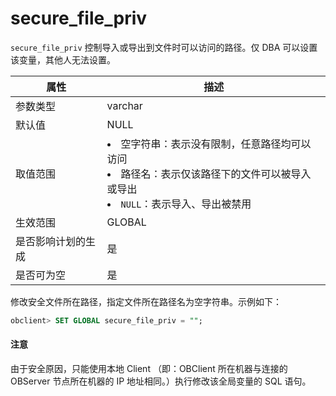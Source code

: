 # secure_file_priv

`secure_file_priv` 控制导入或导出到文件时可以访问的路径。仅 DBA 可以设置该变量，其他人无法设置。

|  **属性**   | **描述**  |
|-----------|---------|
| 参数类型      | varchar |
| 默认值       | NULL    |
| 取值范围      | <li>空字符串：表示没有限制，任意路径均可以访问<li>路径名：表示仅该路径下的文件可以被导入或导出<li> `NULL`：表示导入、导出被禁用     |
| 生效范围      | GLOBAL  |
| 是否影响计划的生成 | 是       |
| 是否可为空     | 是       |

修改安全文件所在路径，指定文件所在路径名为空字符串。示例如下：

```sql
obclient> SET GLOBAL secure_file_priv = "";
```

  <main id="notice" type='notice'>
    <h4>注意</h4>
    <p>由于安全原因，只能使用本地 Client （即：OBClient 所在机器与连接的 OBServer 节点所在机器的 IP 地址相同。）执行修改该全局变量的 SQL 语句。</p>
  </main>
